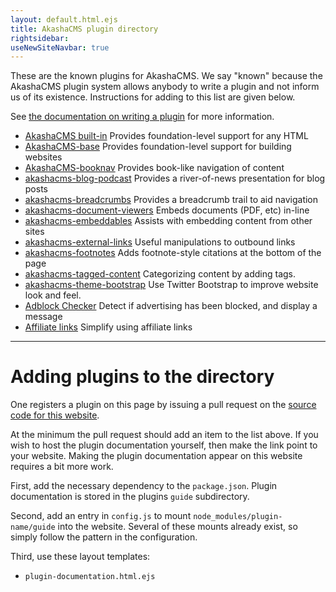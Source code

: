 ```yaml
---
layout: default.html.ejs
title: AkashaCMS plugin directory
rightsidebar:
useNewSiteNavbar: true
---
```


These are the known plugins for AkashaCMS.  We say "known" because the AkashaCMS plugin system allows anybody to write a plugin and not inform us of its existence.  Instructions for adding to this list are given below.

See [the documentation on writing a plugin](/akasharender/plugins-writing.html) for more information.

<ul class="list-group">
<li class="list-group-item"><a href="built-in/index.html">AkashaCMS built-in</a> Provides foundation-level support for any HTML</li>
<li class="list-group-item"><a href="base/index.html">AkashaCMS-base</a> Provides foundation-level support for building websites</li>
<li class="list-group-item"><a href="booknav/index.html">AkashaCMS-booknav</a> Provides book-like navigation of content</li>
<li class="list-group-item"><a href="blog-podcast/index.html">akashacms-blog-podcast</a> Provides a river-of-news presentation for blog posts</li>
<li class="list-group-item"><a href="breadcrumbs/index.html">akashacms-breadcrumbs</a> Provides a breadcrumb trail to aid navigation</li>
<li class="list-group-item"><a href="document-viewers/index.html">akashacms-document-viewers</a> Embeds documents (PDF, etc) in-line</li>
<li class="list-group-item"><a href="embeddables/index.html">akashacms-embeddables</a> Assists with embedding content from other sites</li>
<li class="list-group-item"><a href="external-links/index.html">akashacms-external-links</a> Useful manipulations to outbound links</li>
<li class="list-group-item"><a href="footnotes/index.html">akashacms-footnotes</a> Adds footnote-style citations at the bottom of the page</li>
<li class="list-group-item"><a href="tagged-content/index.html">akashacms-tagged-content</a> Categorizing content by adding tags.</li>
<li class="list-group-item"><a href="theme-bootstrap/index.html">akashacms-theme-bootstrap</a> Use Twitter Bootstrap to improve website look and feel.</li>
<li class="list-group-item"><a href="adblock-checker/index.html">Adblock Checker</a> Detect if advertising has been blocked, and display a message</li>
<li class="list-group-item"><a href="affiliates/index.html">Affiliate links</a> Simplify using affiliate links</li>
</ul>


------------------------------------

# Adding plugins to the directory

One registers a plugin on this page by issuing a pull request on the [source code for this website](https://github.com/robogeek/akashacms-website).

At the minimum the pull request should add an item to the list above.  If you wish to host the plugin documentation yourself, then make the link point to your website.  Making the plugin documentation appear on this website requires a bit more work.

First, add the necessary dependency to the `package.json`.  Plugin documentation is stored in the plugins `guide` subdirectory.

Second, add an entry in `config.js` to mount `node_modules/plugin-name/guide` into the website.  Several of these mounts already exist, so simply follow the pattern in the configuration.

Third, use these layout templates:

* `plugin-documentation.html.ejs`
